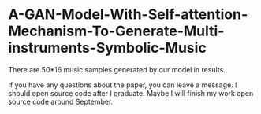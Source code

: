 # A-GAN-Model-With-Self-attention-Mechanism-To-Generate-Multi-instruments-Symbolic-Music


There are 50*16 music samples generated by our model in results.



If you have any questions about the paper, you can leave a message. I should open source code after I graduate. Maybe I will finish my work open source code around September.

